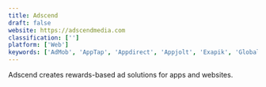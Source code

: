 ```yaml
---
title: Adscend
draft: false 
website: https://adscendmedia.com
classification: ['']
platform: ['Web']
keywords: ['AdMob', 'AppTap', 'Appdirect', 'Appjolt', 'Exapik', 'Globalhop', 'Infolinks', 'NewsCred', 'Orbitera', 'PingStart', 'Seventynine', 'Start Magazine', 'Tapdaq', 'WhiteMobi']
---
```

Adscend creates rewards-based ad solutions for apps and websites.